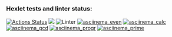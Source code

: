 ### Hexlet tests and linter status:
[![Actions Status](https://github.com/Dddarknight/python-project-lvl1/workflows/hexlet-check/badge.svg)](https://github.com/Dddarknight/python-project-lvl1/actions)
<a href="https://codeclimate.com/github/codeclimate/codeclimate/maintainability"><img src="https://api.codeclimate.com/v1/badges/a99a88d28ad37a79dbf6/maintainability" /></a>
![Linter](https://github.com/Dddarknight/python-project-lvl1/actions/workflows/linter.yml/badge.svg)
[![asciinema_even](https://github.com/Dddarknight/python-project-lvl1/actions/workflows/asciinema/badge.svg)](https://asciinema.org/a/Kh2DfWlUbbpyi83FZNFfvGFNI)
[![asciinema_calc](https://github.com/Dddarknight/python-project-lvl1/actions/workflows/asciinema/badge.svg)](https://asciinema.org/a/XqcNrOVEHjUVDqIRMKUlLq5VV)
[![asciinema_gcd](https://github.com/Dddarknight/python-project-lvl1/actions/workflows/asciinema/badge.svg)](https://asciinema.org/a/p77p7vBP4GMhtVJZaYw1tVTYe)
[![asciinema_progr](https://github.com/Dddarknight/python-project-lvl1/actions/workflows/asciinema/badge.svg)](https://asciinema.org/a/BX8KtcD5rEGKpJcKp5WNA0tOk)
[![asciinema_prime](https://github.com/Dddarknight/python-project-lvl1/actions/workflows/asciinema/badge.svg)](https://asciinema.org/a/SSMOB4nOZic4M16mjANjbbKNM)
